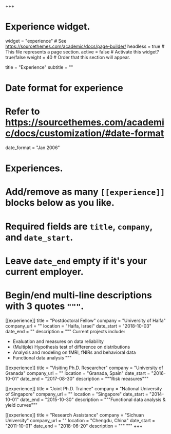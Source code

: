 +++
# Experience widget.
widget = "experience"  # See https://sourcethemes.com/academic/docs/page-builder/
headless = true  # This file represents a page section.
active = false  # Activate this widget? true/false
weight = 40  # Order that this section will appear.

title = "Experience"
subtitle = ""

# Date format for experience
#   Refer to https://sourcethemes.com/academic/docs/customization/#date-format
date_format = "Jan 2006"

# Experiences.
#   Add/remove as many `[[experience]]` blocks below as you like.
#   Required fields are `title`, `company`, and `date_start`.
#   Leave `date_end` empty if it's your current employer.
#   Begin/end multi-line descriptions with 3 quotes `"""`.
[[experience]]
  title = "Postdoctoral Fellow"
  company = "University of Haifa"
  company_url = ""
  location = "Haifa, Israel"
  date_start = "2018-10-03"
  date_end = ""
  description = """
  Current projects include:
  
  * Evaluation and measures on data reliability
  * (Multiple) Hypothesis test of difference on distributions
  * Analysis and modeling on fMRI, fNIRs and behavioral data
  * Functional data analysis
  """

[[experience]]
  title = "Visiting Ph.D. Researcher"
  company = "University of Granada"
  company_url = ""
  location = "Granada, Spain"
  date_start = "2016-10-01"
  date_end = "2017-08-30"
  description = """Risk measures"""

[[experience]]
  title = "Joint Ph.D. Trainee"
  company = "National University of Singapore"
  company_url = ""
  location = "Singapore"
  date_start = "2014-10-01"
  date_end = "2015-10-30"
  description = """Functional data analysis & yield curves"""
  
[[experience]]
  title = "Research Assistance"
  company = "Sichuan University"
  company_url = ""
  location = "Chengdu, China"
  date_start = "2011-10-01"
  date_end = "2018-06-20"
  description = """ """
+++
